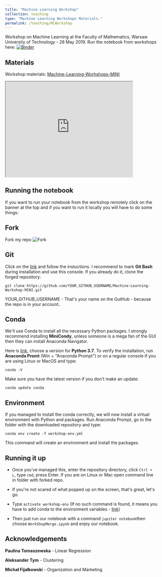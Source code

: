 ```yaml
---
title: "Machine Learning Workshop"
collection: teaching
type: "Machine Learning Workshops Materials."
permalink: /teaching/MLWorkshop
---
```


Workshop on Machine Learning at the Faculty of Mathematics, Warsaw University of Technology - 28 May 2019. Run the notebook from workshops here: [![Binder](https://mybinder.org/badge_logo.svg)](https://mybinder.org/v2/gh/mateuszdorobek/Machine-Learning-Workshop-MINI/master?filepath=WorkShopMerge.ipynb) 

## Materials

Workshop materials: [Machine-Learning-Worhshops-MINI](https://github.com/mateuszdorobek/Machine-Learning-Workshop-MINI)

<iframe width="420" height="315"
src="https://www.youtube.com/embed/pKWFBZafuK8?autoplay=1">
</iframe>


## Running the notebook

If you want to run your notebook from the workshop remotely click on the banner at the top and if you want to run it locally you will have to do some things:

## Fork

Fork my repo
![Fork](https://github.com/mateuszdorobek/Machine-Learning-Workshop-MINI/blob/master/images/Fork.png?raw=true)

## Git

Click on the [link](https://git-scm.com/downloads) and follow the instuctions. I recommend to mark **Git Bash** during installation and use this console. If you already do it, clone the forged repository:

```
git clone https://github.com/YOUR_GITHUB_USERNAME/Machine-Learning-Workshop-MINI.git
```
YOUR_GITHUB_USERNAME - That's your name on the GutHub - because the repo is in your account..

## Conda

We'll use Conda to install all the necessary Python packages. I strongly recommend installing **MiniCondy**, unless someone is a mega fan of the GUI then they can install Anaconda Navigator.

Here is [link](https://docs.conda.io/en/latest/miniconda.html), choose a version for **Python 3.7**. To verify the installation, run **Anaconda Promt** (Win + "Anaconda Prompt") or on a regular console if you are using Linux or MacOS and type:

```
conda -V
```

Make sure you have the latest version if you don't make an update:

```
conda update conda
```

## Environment

If you managed to install the conda correctly, we will now install a virtual environment with Python and packages. Run Anaconda Prompt, go to the folder with the downloaded repository and type:

```
conda env create -f workshop-env.yml
```

This command will create an environment and install the packages.

## Running it up

- Once you've managed this, enter the repository directory, click `Ctrl + L`, type `cmd`, press Enter. If you are on Linux or Mac open command line in folder with forked repo.

- If you're not scared of what popped up on the screen, that's great, let's go. 

- Type ``activate workshop-env`` (If no such command is found, it means you have to add conda to the environment variables - [link](https://stackoverflow.com/questions/44597662/conda-command-is-not-recognized-on-windows-10)) 

- Then just run our notebook with a command `jupiter notebook`then choose `WorkShopMerge.ipynb` and enjoy our notebook.

## Acknowledgements

**Paulina Tomaszewska** - Linear Regression

**Aleksander Tym** - Clustering

**Michał Fijałkowski** - Organization and Marketing

